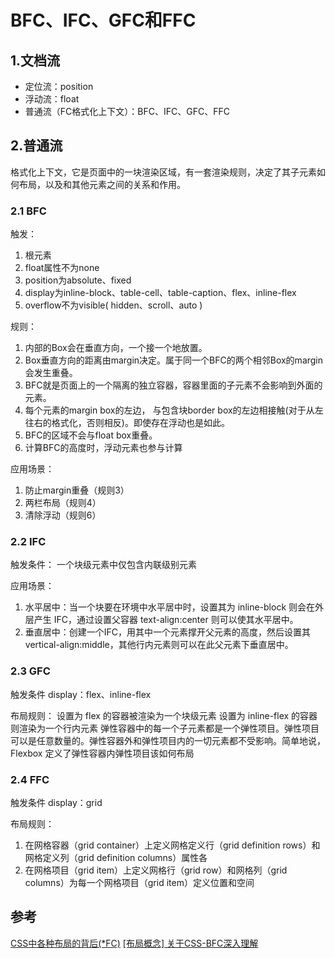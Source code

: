 # BFC、IFC、GFC和FFC

## 1.文档流
- 定位流：position
- 浮动流：float
- 普通流（FC格式化上下文）：BFC、IFC、GFC、FFC

## 2.普通流
格式化上下文，它是页面中的一块渲染区域，有一套渲染规则，决定了其子元素如何布局，以及和其他元素之间的关系和作用。

### 2.1 BFC 
触发：
1. 根元素
2. float属性不为none
3. position为absolute、fixed
4. display为inline-block、table-cell、table-caption、flex、inline-flex
5. overflow不为visible( hidden、scroll、auto )

规则：
1. 内部的Box会在垂直方向，一个接一个地放置。
2. Box垂直方向的距离由margin决定。属于同一个BFC的两个相邻Box的margin会发生重叠。
3. BFC就是页面上的一个隔离的独立容器，容器里面的子元素不会影响到外面的元素。
4. 每个元素的margin box的左边， 与包含块border box的左边相接触(对于从左往右的格式化，否则相反)。即使存在浮动也是如此。
5. BFC的区域不会与float box重叠。
6. 计算BFC的高度时，浮动元素也参与计算

应用场景：
1. 防止margin重叠（规则3）
2. 两栏布局（规则4）
3. 清除浮动（规则6）

### 2.2 IFC
触发条件：
一个块级元素中仅包含内联级别元素

应用场景：
1. 水平居中：当一个块要在环境中水平居中时，设置其为 inline-block 则会在外层产生 IFC，通过设置父容器 text-align:center 则可以使其水平居中。
2. 垂直居中：创建一个IFC，用其中一个元素撑开父元素的高度，然后设置其 vertical-align:middle，其他行内元素则可以在此父元素下垂直居中。

### 2.3 GFC
触发条件
display：flex、inline-flex

布局规则：
设置为 flex 的容器被渲染为一个块级元素
设置为 inline-flex 的容器则渲染为一个行内元素
弹性容器中的每一个子元素都是一个弹性项目。弹性项目可以是任意数量的。弹性容器外和弹性项目内的一切元素都不受影响。简单地说，Flexbox 定义了弹性容器内弹性项目该如何布局

### 2.4 FFC
触发条件
display：grid

布局规则：
1. 在网格容器（grid container）上定义网格定义行（grid definition rows）和网格定义列（grid definition columns）属性各
2. 在网格项目（grid item）上定义网格行（grid row）和网格列（grid columns）为每一个网格项目（grid item）定义位置和空间

## 参考
[CSS中各种布局的背后(*FC)](https://segmentfault.com/a/1190000013372963)
[[布局概念] 关于CSS-BFC深入理解](https://juejin.im/post/5909db2fda2f60005d2093db#heading-0)
